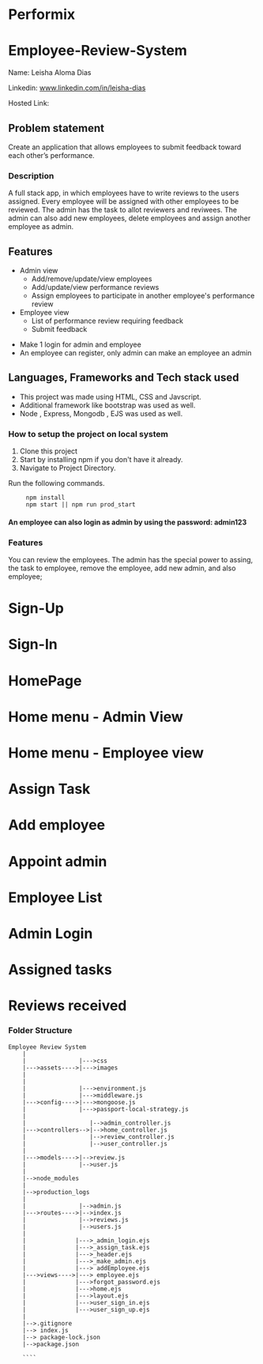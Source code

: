 # Performix
# Employee-Review-System

Name: Leisha Aloma Dias

Linkedin: www.linkedin.com/in/leisha-dias

Hosted Link: 

## Problem statement
Create an application that allows employees to submit feedback toward each other’s performance.

### Description

A full stack app, in which employees have to write reviews to the users assigned.
Every employee will be assigned with other employees to be reviewed.
The admin has the task to allot reviewers and reviwees. The admin can also add new employees, delete employees and assign another employee as admin.

## Features
- Admin view
  - Add/remove/update/view employees
  - Add/update/view performance reviews
  - Assign employees to participate in another employee's performance review
- Employee view
  - List of performance review requiring feedback
  - Submit feedback
* Make 1 login for admin and employee
* An employee can register, only admin can make an employee an admin


## Languages, Frameworks and Tech stack used
- This project was made using HTML, CSS and Javscript.
- Additional framework like bootstrap was used as well.
- Node , Express, Mongodb , EJS was used as well.

### How to setup the project on local system

  1. Clone this project
  2. Start by installing npm if you don't have it already.
  3. Navigate to Project Directory.

Run the following commands.
   ```` 
        npm install 
        npm start || npm run prod_start
   ````

#### An employee can also login as admin by using the password: admin123

### Features

  You can review the employees. The admin has the special power to assing, the task to employee, remove the employee, add new admin, and also employee;
  
  # Sign-Up
  

  # Sign-In
  

  # HomePage
  
  
  # Home menu - Admin View
  

  # Home menu - Employee view
  
  
  # Assign Task
  

  # Add employee
  

  # Appoint admin
  
  
  # Employee List
  
  
  # Admin Login
  

  # Assigned tasks
  

  # Reviews received
  

### Folder Structure

```
Employee Review System
    |
    |               |--->css
    |--->assets---->|--->images
    |             
    |
    |               |--->environment.js
    |               |--->middleware.js
    |--->config---->|--->mongoose.js
    |               |--->passport-local-strategy.js
    |
    |                  |-->admin_controller.js
    |--->controllers-->|-->home_controller.js
    |                  |-->review_controller.js
    |                  |-->user_controller.js
    |
    |--->models---->|-->review.js
    |               |-->user.js
    |
    |-->node_modules
    |
    |-->production_logs
    |
    |               |-->admin.js
    |--->routes---->|-->index.js
    |               |-->reviews.js
    |               |-->users.js
    |
    |              |--->_admin_login.ejs
    |              |--->_assign_task.ejs
    |              |--->_header.ejs
    |              |--->_make_admin.ejs
    |              |---> addEmployee.ejs
    |--->views---->|---> employee.ejs
    |              |--->forgot_password.ejs
    |              |--->home.ejs
    |              |--->layout.ejs
    |              |--->user_sign_in.ejs
    |              |--->user_sign_up.ejs
    |
    |-->.gitignore
    |--> index.js
    |--> package-lock.json
    |-->package.json
    
    ````
